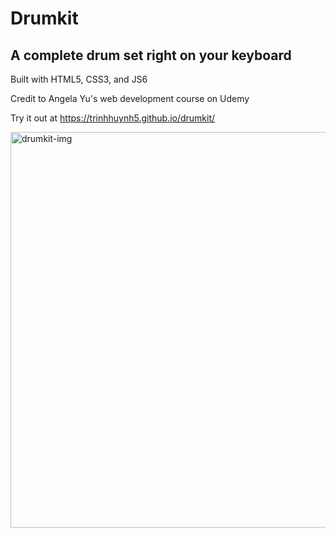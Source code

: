 # Drumkit
## A complete drum set right on your keyboard

Built with HTML5, CSS3, and JS6

Credit to Angela Yu's web development course on Udemy

Try it out at https://trinhhuynh5.github.io/drumkit/

<img width="633" alt="drumkit-img" src="https://user-images.githubusercontent.com/36995369/67044682-a51d9d00-f0e1-11e9-8e4a-e60129b46efc.png">
